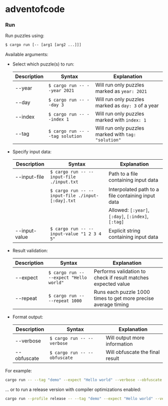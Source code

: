 # adventofcode

### Run

Run puzzles using:

```sh
$ cargo run [-- [arg1 [arg2 ...]]]
```

Available arguments:

- Select which puzzle(s) to run:

  | Description | Syntax                          | Explanation                                         |
  | ----------- | ------------------------------- | --------------------------------------------------- |
  | --year      | `$ cargo run -- --year 2021`    | Will run only puzzles marked as `year: 2021`        |
  | --day       | `$ cargo run -- --day 3`        | Will run only puzzles marked as `day: 3` of a year  |
  | --index     | `$ cargo run -- --index 1`      | Will run only puzzles marked with `index: 1`        |
  | --tag       | `$ cargo run -- --tag solution` | Will run only puzzles marked with `tag: "solution"` |

- Specify input data:

  | Description   | Syntax                                           | Explanation                                        |
  | ------------- | ------------------------------------------------ | -------------------------------------------------- |
  | --input-file  | `$ cargo run -- --input-file ./input.txt`        | Path to a file containing input data               |
  |               | `$ cargo run -- --input-file ./input-[:day].txt` | Interpolated path to a file containing input data  |
  |               |                                                  | Allowed: `[:year]`, `[:day]`, `[:index]`, `[:tag]` |
  | --input-value | `$ cargo run -- --input-value "1 2 3 4 5"`       | Explicit string containing input data              |

- Result validation:

  | Description | Syntax                                  | Explanation                                                    |
  | ----------- | --------------------------------------- | -------------------------------------------------------------- |
  | --expect    | `$ cargo run -- --expect "Hello world"` | Performs validation to check if result matches expected value  |
  | --repeat    | `$ cargo run -- --repeat 1000`          | Runs each puzzle 1000 times to get more precise average timing |

- Format output:

  | Description | Syntax                       | Explanation                     |
  | ----------- | ---------------------------- | ------------------------------- |
  | --verbose   | `$ cargo run -- --verbose`   | Will output more information    |
  | --obfuscate | `$ cargo run -- --obfuscate` | Will obfuscate the final result |

For example:

```sh
cargo run -- --tag "demo" --expect "Hello world" --verbose --obfuscate
```

... or to run a release version with compiler optimizations enabled:

```sh
cargo run --profile release -- --tag "demo" --expect "Hello world" --verbose --obfuscate
```
